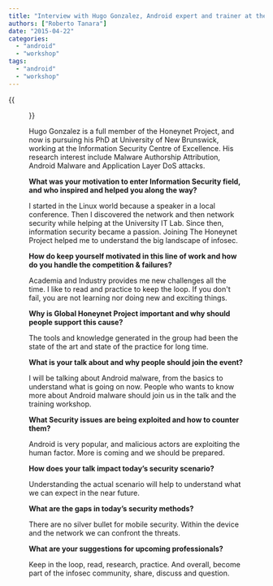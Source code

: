 ```yaml
---
title: "Interview with Hugo Gonzalez, Android expert and trainer at the Honeynet Workshop 2015"
authors: ["Roberto Tanara"]
date: "2015-04-22"
categories: 
  - "android"
  - "workshop"
tags: 
  - "android"
  - "workshop"
---
```

{{<figure src="images/banner.png" alt="Banner" width="50%">}}

Hugo Gonzalez is a full member of the Honeynet Project, and now is pursuing his PhD at University of New Brunswick, working at the Information Security Centre of Excellence. His research interest include Malware Authorship Attribution, Android Malware and Application Layer DoS attacks.

**What was your motivation to enter Information Security field, and who inspired and helped you along the way?**

I started in the Linux world because a speaker in a local conference. Then I discovered the network and then network security while helping at the University IT Lab. Since then, information security became a passion. Joining The Honeynet Project helped me to understand the big landscape of infosec.

**How do keep yourself motivated in this line of work and how do you handle the competition & failures?**

Academia and Industry provides me new challenges all the time. I like to read and practice to keep the loop. If you don't fail, you are not learning nor doing new and exciting things.

**Why is Global Honeynet Project important and why should people support this cause?**

The tools and knowledge generated in the group had been the state of the art and state of the practice for long time.

**What is your talk about and why people should join the event?**

I will be talking about Android malware, from the basics to understand what is going on now. People who wants to know more about Android malware should join us in the talk and the training workshop.

**What Security issues are being exploited and how to counter them?**

Android is very popular, and malicious actors are exploiting the human factor. More is coming and we should be prepared.

**How does your talk impact today’s security scenario?**

Understanding the actual scenario will help to understand what we can expect in the near future.

**What are the gaps in today’s security methods?**

There are no silver bullet for mobile security. Within the device and the network we can confront the threats.

**What are your suggestions for upcoming professionals?**

Keep in the loop, read, research, practice. And overall, become part of the infosec community, share, discuss and question.
